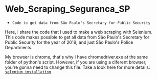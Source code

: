 # Web_Scraping_Seguranca_SP

- `Code to get data from São Paulo's Secretary for Public Security` 

Here, I share the code that I used to make a web scraping with Selenium.
This code makes possible to get all data from São Paulo's Secretary for Public Security for the year of 2019, and just São Paulo's Police Departments.

My browser is chrome, that's why I have chromedriver.exe at the same folder of python's script. However, if you are using a diferent browser, you're gonna need to change this file. Take a look here for more details: [`selenium installation`](https://selenium-python.readthedocs.io/installation.html)
